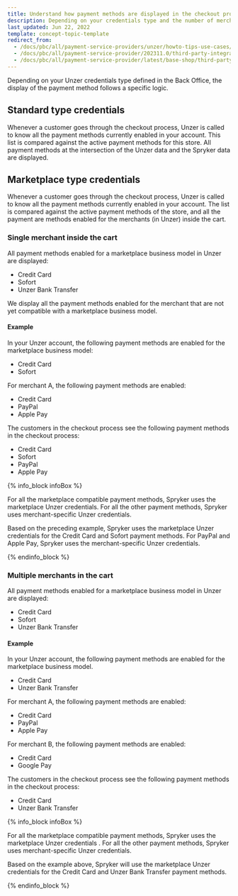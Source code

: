 ```yaml
---
title: Understand how payment methods are displayed in the checkout process
description: Depending on your credentials type and the number of merchants in the cart, some payment methods are hidden.
last_updated: Jun 22, 2022
template: concept-topic-template
redirect_from:
  - /docs/pbc/all/payment-service-providers/unzer/howto-tips-use-cases/understand-payment-method-in-checkout-process.html
  - /docs/pbc/all/payment-service-provider/202311.0/third-party-integrations/unzer/howto-tips-use-cases/understand-payment-method-in-checkout-process.html
  - /docs/pbc/all/payment-service-provider/latest/base-shop/third-party-integrations/unzer/howto-tips-use-cases/understand-payment-method-in-checkout-process.html
---
```


Depending on your Unzer credentials type defined in the Back Office, the display of the payment method follows a specific logic.

## Standard type credentials

Whenever a customer goes through the checkout process, Unzer is called to know all the payment methods currently enabled in your account. This list is compared against the active payment methods for this store. All payment methods at the intersection of the Unzer data and the Spryker data are displayed.

## Marketplace type credentials

Whenever a customer goes through the checkout process, Unzer is called to know all the payment methods currently enabled in your account. The list is compared against the active payment methods of the store, and all the payment are methods enabled for the merchants (in Unzer) inside the cart.

### Single merchant inside the cart

All payment methods enabled for a marketplace business model in Unzer are displayed:

- Credit Card
- Sofort
- Unzer Bank Transfer

We display all the payment methods enabled for the merchant that are not yet compatible with a marketplace business model.

#### Example

In your Unzer account, the following payment methods are enabled for the marketplace business model:

- Credit Card
- Sofort

For merchant A, the following payment methods are enabled:

- Credit Card
- PayPal
- Apple Pay

The customers in the checkout process see the following payment methods in the checkout process:

- Credit Card
- Sofort
- PayPal
- Apple Pay

{% info_block infoBox %}

 For all the marketplace compatible payment methods, Spryker uses the marketplace Unzer credentials. For all the other payment methods, Spryker uses merchant-specific Unzer credentials.

Based on the preceding example, Spryker uses the marketplace Unzer credentials for the Credit Card and Sofort payment methods. For PayPal and Apple Pay, Spryker uses the merchant-specific Unzer credentials.

{% endinfo_block %}

### Multiple merchants in the cart

All payment methods enabled for a marketplace business model in Unzer are displayed:

- Credit Card
- Sofort
- Unzer Bank Transfer

#### Example

In your Unzer account, the following payment methods are enabled for the marketplace business model.

- Credit Card
- Unzer Bank Transfer

For merchant A, the following payment methods are enabled:

- Credit Card
- PayPal
- Apple Pay

For merchant B, the following payment methods are enabled:

- Credit Card
- Google Pay

The customers in the checkout process see the following payment methods in the checkout process:

- Credit Card
- Unzer Bank Transfer

{% info_block infoBox %}

For all the marketplace compatible payment methods, Spryker uses the marketplace Unzer credentials . For all the other payment methods, Spryker uses merchant-specific Unzer credentials.

Based on the example above, Spryker will use the marketplace Unzer credentials for the Credit Card and Unzer Bank Transfer payment methods.

{% endinfo_block %}
